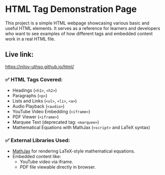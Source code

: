 # HTML Tag Demonstration Page

This project is a simple HTML webpage showcasing various basic and useful HTML elements. It serves as a reference for learners and developers who want to see examples of how different tags and embedded content work in a real HTML file.

## Live link:
https://niloy-uthso.github.io/html/

### ✅ HTML Tags Covered:
- Headings (`<h1>`, `<h2>`)
- Paragraphs (`<p>`)
- Lists and Links (`<ul>`, `<li>`, `<a>`)
- Audio Playback (`<audio>`)
- YouTube Video Embedding (`<iframe>`)
- PDF Viewer (`<iframe>`)
- Marquee Text (deprecated tag: `<marquee>`)
- Mathematical Equations with MathJax (`<script>` and LaTeX syntax)

### ✅ External Libraries Used:
- [MathJax](https://www.mathjax.org/) for rendering LaTeX-style mathematical equations.
- Embedded content like:
  - YouTube video via iframe.
  - PDF file viewable directly in browser.
